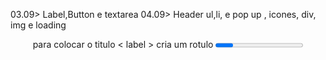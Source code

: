 03.09> Label,Button e textarea
04.09> Header ul,li, e pop up , icones, div, img e loading
<header >  para colocar o titulo
< label > cria um rotulo
<progress> uma barra de progresso para loading ou sinalizar algo
<dialog> open abre o um pop up

05/09> cite, blockquote, table,tr,td,adress, abbr, b e bdo dir
<thead>: Define o cabeçalho da tabela. Normalmente contém a linha de cabeçalho com a tag <th>.
<tbody>: Contém o corpo da tabela, onde são colocadas as linhas de dados.
<tr>: Define uma linha na tabela, seja no cabeçalho, corpo ou rodapé.
<th>: Define uma célula de cabeçalho, que é geralmente destacada e centralizada por padrão.
<td>: Define uma célula de dados em uma linha.
A tag <table> no HTML é usada para criar tabelas.
< b > deixa em negrito</b>

6.9> fieldset com borda
form-formulario
